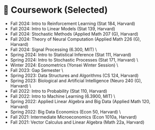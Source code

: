 # 🥇 Coursework (Selected)
- Fall 2024: Intro to Reinforcement Learning (Stat 184, Harvard)
- Fall 2024: Intro to Linear Models (Stat 139, Harvard)
- Fall 2024: Stochastic Methods (Applied Math 207 (G), Harvard)
- Fall 2024: Theory of Neural Computation (Applied Math 226 (G), Harvard)
- Fall 2024: Signal Processing (6.300, MIT)
\
- Spring 2024: Intro to Statistical Inference (Stat 111, Harvard)
- Spring 2024: Intro to Stochastic Processes (Stat 171, Harvard)
\
- Winter 2024: Econometrics (Yonsei Winter Session)
\
- Fall 2023: Gap Semester
\
- Spring 2023: Data Structures and Algorithms (CS 124, Harvard)
- Spring 2023: Biological and Artificial Intelligence (Neuro 240 (G), Harvard)
\
- Fall 2022: Intro to Probability (Stat 110, Harvard)
- Fall 2022: Intro to Machine Learning (6.3900, MIT)
\
- Spring 2022: Applied Linear Algebra and Big Data (Applied Math 120, Harvard)
- Spring 2022: Big Data Economics (Econ 50, Harvard)
\
- Fall 2021: Intermediate Microeconomics (Econ 1010a, Harvard)
- Fall 2021: Vector Calculus and Linear Algebra (Math 22a, Harvard)